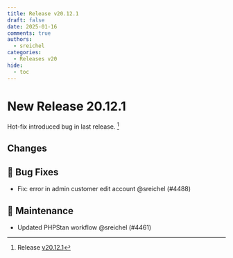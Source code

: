 ```yaml
---
title: Release v20.12.1
draft: false
date: 2025-01-16
comments: true
authors:
  - sreichel
categories:
  - Releases v20
hide:
  - toc
---
```


# New Release 20.12.1

Hot-fix introduced bug in last release. [^1]

<!-- more -->

## Changes

## 🐛 Bug Fixes

- Fix: error in admin customer edit account @sreichel (#4488)

## 🔨 Maintenance

- Updated PHPStan workflow @sreichel (#4461)

[^1]: Release [v20.12.1](https://github.com/OpenMage/magento-lts/releases/tag/v20.12.1)

